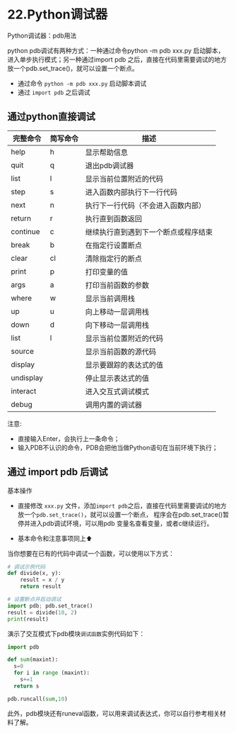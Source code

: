 # 22.Python调试器

Python调试器：pdb用法

python pdb调试有两种方式：一种通过命令python -m pdb xxx.py 启动脚本，进入单步执行模式；另一种通过import pdb 之后，直接在代码里需要调试的地方放一个pdb.set_trace()，就可以设置一个断点。

- 通过命令 `python -m pdb xxx.py` 启动脚本调试
- 通过 `import pdb` 之后调试



## 通过python直接调试

| 完整命令      | 简写命令  | 描述                  |
|---------------|-----------|------------------------|
| help          | h         | 显示帮助信息          |
| quit          | q         | 退出pdb调试器         |
| list          | l         | 显示当前位置附近的代码 |
| step         | s         | 进入函数内部执行下一行代码 |
| next         | n         | 执行下一行代码（不会进入函数内部） |
| return       | r         | 执行直到函数返回 |
| continue      | c         | 继续执行直到遇到下一个断点或程序结束 |
| break         | b         | 在指定行设置断点      |
| clear         | cl        | 清除指定行的断点      |
| print         | p         | 打印变量的值          |
| args          | a         | 打印当前函数的参数    |
| where         | w         | 显示当前调用栈        |
| up            | u         | 向上移动一层调用栈   |
| down          | d         | 向下移动一层调用栈   |
| list          | l         | 显示当前位置附近的代码 |
| source        |          | 显示当前函数的源代码  |
| display       |          | 显示要跟踪的表达式的值 |
| undisplay     |          | 停止显示表达式的值    |
| interact      |          | 进入交互式调试模式   |
| debug         |          | 调用内置的调试器     |


注意:

- 直接输入Enter，会执行上一条命令；
- 输入PDB不认识的命令，PDB会把他当做Python语句在当前环境下执行；




## 通过 import pdb 后调试

基本操作

- 直接修改 `xxx.py` 文件，添加`import pdb`之后，直接在代码里需要调试的地方放一个`pdb.set_trace()`，就可以设置一个断点， 程序会在pdb.set_trace()暂停并进入pdb调试环境，可以用pdb 变量名查看变量，或者c继续运行。

- 基本命令和注意事项同上⬆️


当你想要在已有的代码中调试一个函数，可以使用以下方式：

```python
# 调试示例代码
def divide(x, y):
    result = x / y
    return result

# 设置断点并启动调试
import pdb; pdb.set_trace()
result = divide(10, 2)
print(result)
```


演示了交互模式下pdb模块`调试函数`实例代码如下：

```python
import pdb

def sum(maxint):
  s=0
  for i in range (maxint):
    s+=1
  return s

pdb.runcall(sum,10)
```

此外，pdb模块还有runeval函数，可以用来调试表达式，你可以自行参考相关材料了解。
